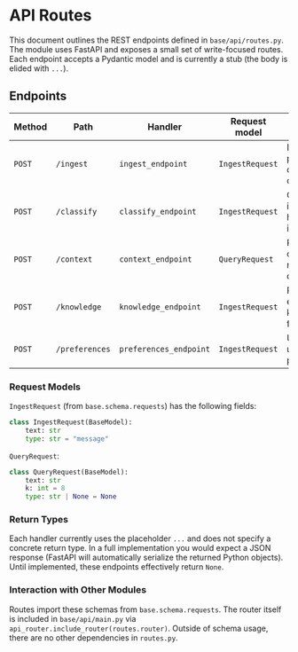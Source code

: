 # API Routes

This document outlines the REST endpoints defined in `base/api/routes.py`. The module uses FastAPI and exposes a small set of write-focused routes. Each endpoint accepts a Pydantic model and is currently a stub (the body is elided with `...`).

## Endpoints

| Method | Path | Handler | Request model | Description |
|--------|------|---------|---------------|-------------|
| `POST` | `/ingest` | `ingest_endpoint` | `IngestRequest` | Ingest a piece of text or other content. |
| `POST` | `/classify` | `classify_endpoint` | `IngestRequest` | Classify an item that has been ingested. |
| `POST` | `/context` | `context_endpoint` | `QueryRequest` | Retrieve context related to a query. |
| `POST` | `/knowledge` | `knowledge_endpoint` | `IngestRequest` | Persist extracted knowledge from text. |
| `POST` | `/preferences` | `preferences_endpoint` | `IngestRequest` | Update a user's preferences. |

### Request Models

`IngestRequest` (from `base.schema.requests`) has the following fields:

```python
class IngestRequest(BaseModel):
    text: str
    type: str = "message"
```

`QueryRequest`:

```python
class QueryRequest(BaseModel):
    text: str
    k: int = 8
    type: str | None = None
```

### Return Types

Each handler currently uses the placeholder `...` and does not specify a concrete return type. In a full implementation you would expect a JSON response (FastAPI will automatically serialize the returned Python objects). Until implemented, these endpoints effectively return `None`.

### Interaction with Other Modules

Routes import these schemas from `base.schema.requests`. The router itself is included in `base/api/main.py` via `api_router.include_router(routes.router)`. Outside of schema usage, there are no other dependencies in `routes.py`.

